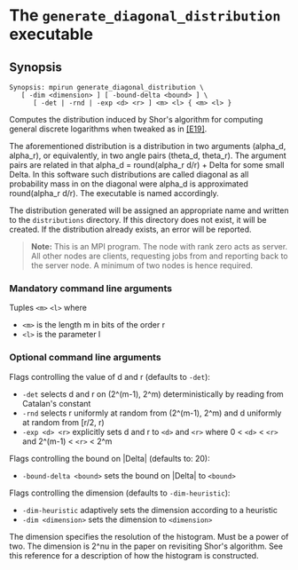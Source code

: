 # The <code>generate_diagonal_distribution</code> executable

## Synopsis
```console
Synopsis: mpirun generate_diagonal_distribution \
   [ -dim <dimension> ] [ -bound-delta <bound> ] \
      [ -det | -rnd | -exp <d> <r> ] <m> <l> { <m> <l> }
```

Computes the distribution induced by Shor's algorithm for computing general discrete logarithms when tweaked as in [[E19]](https://arxiv.org/pdf/1905.09084.pdf).

The aforementioned distribution is a distribution in two arguments (alpha_d, alpha_r), or equivalently, in two angle pairs (theta_d, theta_r).
The argument pairs are related in that alpha_d = round(alpha_r d/r) + Delta for some small Delta.
In this software such distributions are called diagonal as all probability mass in on the diagonal were alpha_d is approximated round(alpha_r d/r).
The executable is named accordingly.

The distribution generated will be assigned an appropriate name and written to the <code>distributions</code> directory. If this directory does not exist, it will be created. If the distribution already exists, an error will be reported.

> <b>Note:</b> This is an MPI program. The node with rank zero acts as server. All other nodes are clients, requesting jobs from and reporting back to the server node. A minimum of two nodes is hence required.

### Mandatory command line arguments
Tuples <code>\<m\></code> <code>\<l\></code> where
   
- <code>\<m\></code> is the length m in bits of the order r
- <code>\<l\></code> is the parameter l

### Optional command line arguments
Flags controlling the value of d and r (defaults to <code>-det</code>):
- <code>-det</code> selects d and r on (2^(m-1), 2^m) deterministically by reading from Catalan's constant
- <code>-rnd</code> selects r uniformly at random from (2^(m-1), 2^m) and d uniformly at random from [r/2, r)
- <code>-exp \<d\> \<r\></code> explicitly sets d and r to <code>\<d\></code> and <code>\<r\></code> where 0 < <code>\<d\></code> < <code>\<r\></code> and 2^(m-1) < <code>\<r\></code> < 2^m

Flags controlling the bound on |Delta| (defaults to: 20):
- <code>-bound-delta \<bound\></code> sets the bound on |Delta| to <code>\<bound\></code>

Flags controlling the dimension (defaults to <code>-dim-heuristic</code>):
- <code>-dim-heuristic</code> adaptively sets the dimension according to a heuristic
- <code>-dim \<dimension\></code> sets the dimension to <code>\<dimension\></code>

The dimension specifies the resolution of the histogram. Must be a power of two. The dimension is 2^nu in the paper on revisiting Shor's algorithm. See this reference for a description of how the histogram is constructed.
